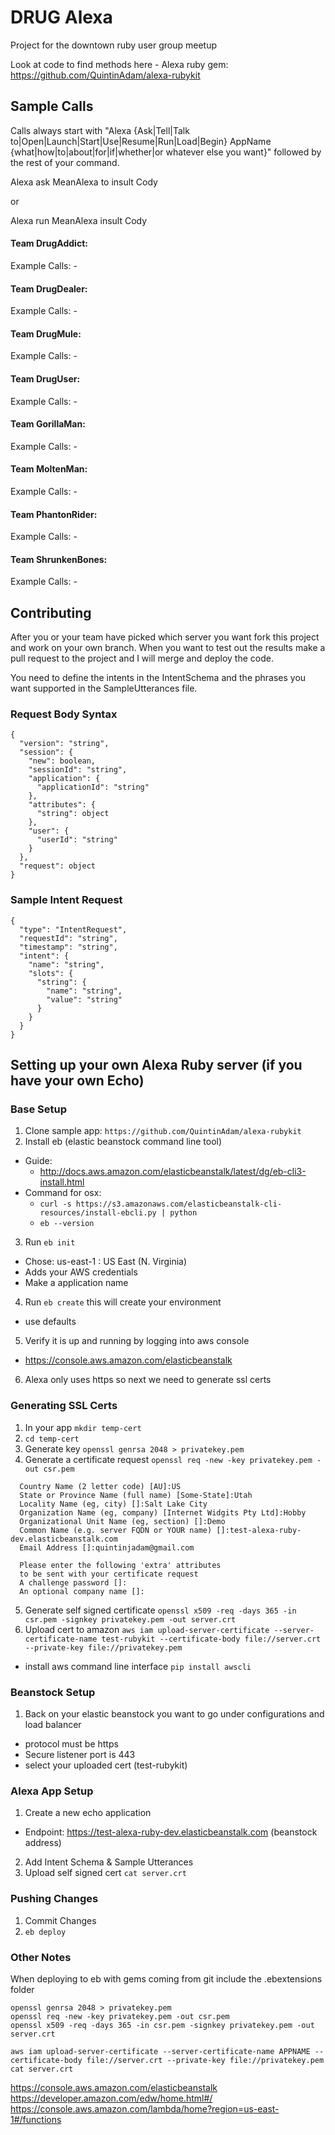# DRUG Alexa

Project for the downtown ruby user group meetup

Look at code to find methods here - Alexa ruby gem: https://github.com/QuintinAdam/alexa-rubykit

## Sample Calls

Calls always start with "Alexa {Ask|Tell|Talk to|Open|Launch|Start|Use|Resume|Run|Load|Begin} AppName {what|how|to|about|for|if|whether|or whatever else you want}" followed by the rest of your command.

Alexa ask MeanAlexa to insult Cody

or

Alexa run MeanAlexa insult Cody

#### Team DrugAddict:

  Example Calls:
    -

#### Team DrugDealer:

  Example Calls:
    -

#### Team DrugMule:

  Example Calls:
    -

#### Team DrugUser:

  Example Calls:
    -

#### Team GorillaMan:

  Example Calls:
    -

#### Team MoltenMan:

  Example Calls:
    -

#### Team PhantonRider:

  Example Calls:
    -

#### Team ShrunkenBones:

  Example Calls:
    -


## Contributing

After you or your team have picked which server you want fork this project and work on your own branch. When you want to test out the results make a pull request to the project and I will merge and deploy the code.

You need to define the intents in the IntentSchema and the phrases you want supported in the SampleUtterances file.

### Request Body Syntax

```
{
  "version": "string",
  "session": {
    "new": boolean,
    "sessionId": "string",
    "application": {
      "applicationId": "string"
    },
    "attributes": {
      "string": object
    },
    "user": {
      "userId": "string"
    }
  },
  "request": object
}
```

### Sample Intent Request

```
{
  "type": "IntentRequest",
  "requestId": "string",
  "timestamp": "string",
  "intent": {
    "name": "string",
    "slots": {
      "string": {
        "name": "string",
        "value": "string"
      }
    }
  }
}
```

## Setting up your own Alexa Ruby server (if you have your own Echo)

### Base Setup

1. Clone sample app: `https://github.com/QuintinAdam/alexa-rubykit`
2. Install eb (elastic beanstock command line tool)
  - Guide:
    - http://docs.aws.amazon.com/elasticbeanstalk/latest/dg/eb-cli3-install.html
  - Command for osx:
    - `curl -s https://s3.amazonaws.com/elasticbeanstalk-cli-resources/install-ebcli.py | python`
    - `eb --version`
3. Run `eb init`
  - Chose: us-east-1 : US East (N. Virginia)
  - Adds your AWS credentials
  - Make a application name
4. Run `eb create` this will create your environment
  - use defaults
5. Verify it is up and running by logging into aws console
  - https://console.aws.amazon.com/elasticbeanstalk
6. Alexa only uses https so next we need to generate ssl certs

### Generating SSL Certs

1. In your app `mkdir temp-cert`
2. `cd temp-cert`
3. Generate key `openssl genrsa 2048 > privatekey.pem`
4. Generate a certificate request `openssl req -new -key privatekey.pem -out csr.pem`

  ```
    Country Name (2 letter code) [AU]:US
    State or Province Name (full name) [Some-State]:Utah
    Locality Name (eg, city) []:Salt Lake City
    Organization Name (eg, company) [Internet Widgits Pty Ltd]:Hobby
    Organizational Unit Name (eg, section) []:Demo
    Common Name (e.g. server FQDN or YOUR name) []:test-alexa-ruby-dev.elasticbeanstalk.com
    Email Address []:quintinjadam@gmail.com

    Please enter the following 'extra' attributes
    to be sent with your certificate request
    A challenge password []:
    An optional company name []:
  ```

5. Generate self signed certificate `openssl x509 -req -days 365 -in csr.pem -signkey privatekey.pem -out server.crt`
6. Upload cert to amazon `aws iam upload-server-certificate --server-certificate-name test-rubykit --certificate-body file://server.crt --private-key file://privatekey.pem`
  - install aws command line interface `pip install awscli`

### Beanstock Setup

1. Back on your elastic beanstock you want to go under configurations and load balancer
  - protocol must be https
  - Secure listener port is 443
  - select your uploaded cert (test-rubykit)

### Alexa App Setup

1. Create a new echo application
  - Endpoint: https://test-alexa-ruby-dev.elasticbeanstalk.com (beanstock address)
2. Add Intent Schema & Sample Utterances
3. Upload self signed cert `cat server.crt`

### Pushing Changes

1. Commit Changes
2. `eb deploy`

### Other Notes

When deploying to eb with gems coming from git include the .ebextensions folder


```
openssl genrsa 2048 > privatekey.pem
openssl req -new -key privatekey.pem -out csr.pem
openssl x509 -req -days 365 -in csr.pem -signkey privatekey.pem -out server.crt

aws iam upload-server-certificate --server-certificate-name APPNAME --certificate-body file://server.crt --private-key file://privatekey.pem
cat server.crt
```

https://console.aws.amazon.com/elasticbeanstalk
https://developer.amazon.com/edw/home.html#/
https://console.aws.amazon.com/lambda/home?region=us-east-1#/functions
